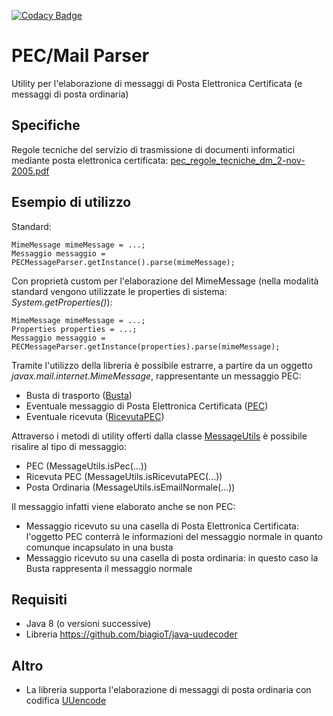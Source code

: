 [![Codacy Badge](https://app.codacy.com/project/badge/Grade/dbe9e634249f4850a22d9d8dcabee03e)](https://www.codacy.com/manual/biagioT/java-pec-parser?utm_source=github.com&amp;utm_medium=referral&amp;utm_content=biagioT/java-pec-parser&amp;utm_campaign=Badge_Grade)

# PEC/Mail Parser
Utility per l'elaborazione di messaggi di Posta Elettronica Certificata (e messaggi di posta ordinaria)

## Specifiche
Regole tecniche del servizio di trasmissione di documenti informatici mediante posta elettronica certificata: 
[pec_regole_tecniche_dm_2-nov-2005.pdf](https://www.agid.gov.it/sites/default/files/repository_files/leggi_decreti_direttive/pec_regole_tecniche_dm_2-nov-2005.pdf)

## Esempio di utilizzo
Standard:

    MimeMessage mimeMessage = ...;
    Messaggio messaggio = PECMessageParser.getInstance().parse(mimeMessage);

Con proprietà custom per l'elaborazione del MimeMessage (nella modalità standard vengono utilizzate le properties di sistema: <i>System.getProperties()</i>):

    MimeMessage mimeMessage = ...;
    Properties properties = ...;
    Messaggio messaggio = PECMessageParser.getInstance(properties).parse(mimeMessage);

Tramite l'utilizzo della libreria è possibile estrarre, a partire da un oggetto <i>javax.mail.internet.MimeMessage</i>, rappresentante un messaggio PEC:
- Busta di trasporto ([Busta](https://github.com/biagioT/java-pec-parser/blob/master/src/main/java/it/tozzi/mail/pec/model/Busta.java))
- Eventuale messaggio di Posta Elettronica Certificata ([PEC](https://github.com/biagioT/java-pec-parser/blob/master/src/main/java/it/tozzi/mail/pec/model/PEC.java))
- Eventuale ricevuta ([RicevutaPEC](https://github.com/biagioT/java-pec-parser/blob/master/src/main/java/it/tozzi/mail/pec/model/RicevutaPEC.java))

Attraverso i metodi di utility offerti dalla classe [MessageUtils](https://github.com/biagioT/java-pec-parser/blob/master/src/main/java/it/tozzi/mail/pec/util/MessageUtils.java) è possibile risalire al tipo di messaggio:
- PEC (MessageUtils.isPec(...))
- Ricevuta PEC (MessageUtils.isRicevutaPEC(...))
- Posta Ordinaria (MessageUtils.isEmailNormale(...))

Il messaggio infatti viene elaborato anche se non PEC:
- Messaggio ricevuto su una casella di Posta Elettronica Certificata: l'oggetto PEC conterrà le informazioni del messaggio normale in quanto comunque incapsulato in una busta
- Messaggio ricevuto su una casella di posta ordinaria: in questo caso la Busta rappresenta il messaggio normale

## Requisiti
- Java 8 (o versioni successive)
- Libreria https://github.com/biagioT/java-uudecoder

## Altro
- La libreria supporta l'elaborazione di messaggi di posta ordinaria con codifica [UUencode](https://en.wikipedia.org/wiki/Uuencoding)
